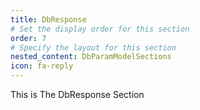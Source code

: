 ```yaml
---
title: DbResponse
# Set the display order for this section
order: 7
# Specify the layout for this section
nested_content: DbParamModelSections
icon: fa-reply
---
```

This is The DbResponse Section